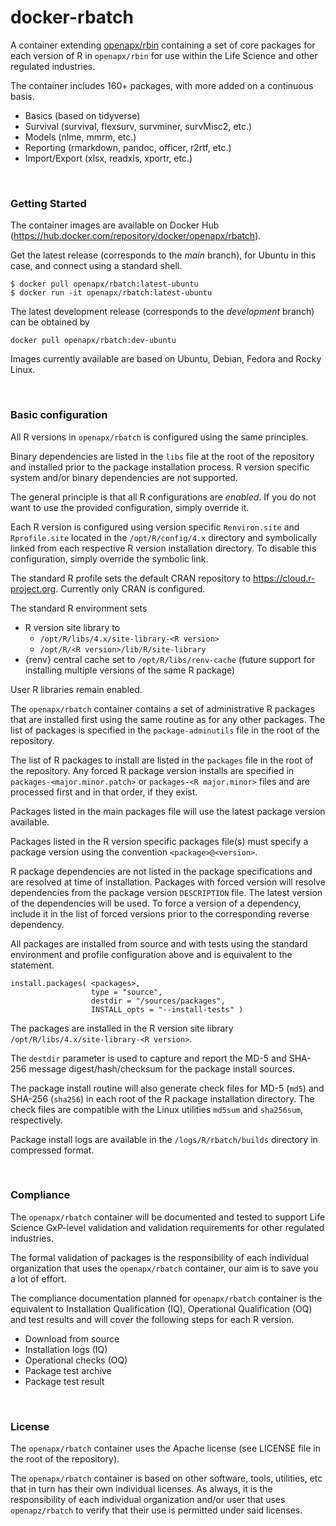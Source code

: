 # docker-rbatch
A container extending [openapx/rbin](https://github.com/openapx/docker-rbin) containing a set of core packages for each version of R in `openapx/rbin` for use within the Life Science and other regulated industries.

The container includes 160+ packages, with more added on a continuous basis. 

- Basics (based on tidyverse)
- Survival (survival, flexsurv, survminer, survMisc2, etc.)
- Models (nlme, mmrm, etc.)
- Reporting (rmarkdown, pandoc, officer, r2rtf, etc.)
- Import/Export (xlsx, readxls, xportr, etc.) 


<br>

### Getting Started
The container images are available on Docker Hub (https://hub.docker.com/repository/docker/openapx/rbatch). 

Get the latest release (corresponds to the *main* branch), for Ubuntu in this case, and connect using a standard shell.

```
$ docker pull openapx/rbatch:latest-ubuntu
$ docker run -it openapx/rbatch:latest-ubuntu
```

The latest development release (corresponds to the *development* branch) can be obtained by 
```
docker pull openapx/rbatch:dev-ubuntu
```

Images currently available are based on Ubuntu, Debian, Fedora and Rocky Linux.

<br>

### Basic configuration
All R versions in `openapx/rbatch` is configured using the same principles.

Binary dependencies are listed in the `libs` file at the root of the repository and installed prior to the package installation process. R version specific system and/or binary dependencies are not supported.

The general principle is that all R configurations are *enabled*. If you do not want to use the provided configuration, simply override it.

Each R version is configured using version specific `Renviron.site` and `Rprofile.site` located in the `/opt/R/config/4.x` directory and symbolically linked from each respective R version installation directory. To disable this configuration, simply override the symbolic link. 

The standard R profile sets the default CRAN repository to https://cloud.r-project.org. Currently only CRAN is configured.

The standard R environment sets 

- R version site library to 
  - `/opt/R/libs/4.x/site-library-<R version>`
  - `/opt/R/<R version>/lib/R/site-library`
- {renv} central cache set to `/opt/R/libs/renv-cache` (future support for installing multiple versions of the same R package)

User R libraries remain enabled.

The `openapx/rbatch` container contains a set of administrative R packages that are installed first using the same routine as for any other packages. The list of packages is specified in the `package-adminutils` file in the root of the repository.

The list of R packages to install are listed in the `packages` file in the root of the repository. Any forced R package version installs are specified in `packages-<major.minor.patch>` or `packages-<R major.minor>` files and are processed first and in that order, if they exist. 

Packages listed in the main packages file will use the latest package version available.

Packages listed in the R version specific packages file(s) must specify a package version using the convention `<package>@<version>`.

R package dependencies are not listed in the package specifications and are resolved at time of installation. Packages with forced version will resolve dependencies from the package version `DESCRIPTION` file. The latest version of the dependencies will be used. To force a version of a dependency, include it in the list of forced versions prior to the corresponding reverse dependency.

All packages are installed from source and with tests using the standard environment and profile configuration above and is equivalent to the statement.
```
install.packages( <packages>, 
                  type = "source", 
                  destdir = "/sources/packages", 
                  INSTALL_opts = "--install-tests" )
```

The packages are installed in the R version site library `/opt/R/libs/4.x/site-library-<R version>`.

The `destdir` parameter is used to capture and report the MD-5 and SHA-256 message digest/hash/checksum for the package install sources.

The package install routine will also generate check files for MD-5 (`md5`) and SHA-256 (`sha256`) in each root of the R package installation directory. The check files are compatible with the Linux utilities `md5sum` and `sha256sum`, respectively.

Package install logs are available in the `/logs/R/rbatch/builds` directory in compressed format.


<br>


### Compliance
The `openapx/rbatch` container will be documented and tested to support Life Science GxP-level validation and validation requirements for other regulated industries. 

The formal validation of packages is the responsibility of each individual organization that uses the `openapx/rbatch` container, our aim is to save you a lot of effort.

The compliance documentation planned for `openapx/rbatch` container is the equivalent to Installation Qualification (IQ), Operational Qualification (OQ) and test results and will cover the following steps for each R version.

- Download from source
- Installation logs (IQ)
- Operational checks (OQ)
- Package test archive
- Package test result

<br>

### License
The `openapx/rbatch` container uses the Apache license (see LICENSE file in the root of the repository). 

The `openapx/rbatch` container is based on other software, tools, utilities, etc that in turn has their own individual licenses. As always, it is the responsibility of each individual organization and/or user that uses `openapz/rbatch` to verify that their use is permitted under said licenses.




